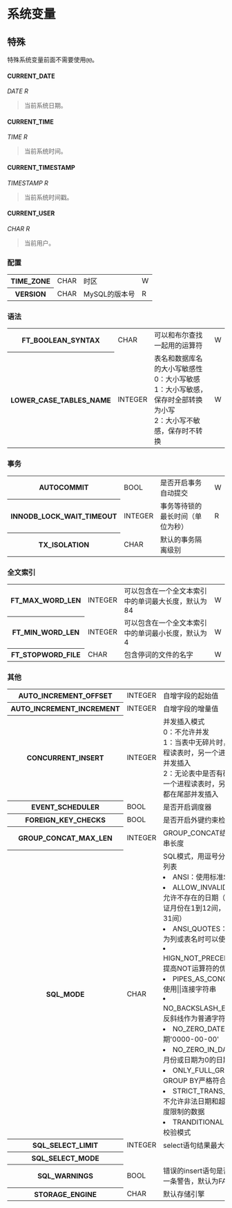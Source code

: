 # 系统变量

## 特殊
特殊系统变量前面不需要使用`@@`。

#### CURRENT_DATE
*DATE R*  
>当前系统日期。

#### CURRENT_TIME
*TIME R*
>当前系统时间。

#### CURRENT_TIMESTAMP
*TIMESTAMP R*
>当前系统时间戳。

#### CURRENT_USER
*CHAR R*
>当前用户。

### 配置
<table>
	<tr>
		<th>TIME_ZONE</th>
		<td>CHAR</td>
		<td>时区</td>
		<td>W</td>
	</tr>
	<tr>
		<th>VERSION</th>
		<td>CHAR</td>
		<td>MySQL的版本号</td>
		<td>R</td>
	</tr>
</table>

### 语法
<table>
	<tr>
		<th>FT_BOOLEAN_SYNTAX</th>
		<td>CHAR</td>
		<td>可以和布尔查找一起用的运算符</td>
		<td>W</td>
	</tr>
	<tr>
		<th>LOWER_CASE_TABLES_NAME</th>
		<td>INTEGER</td>
		<td>表名和数据库名的大小写敏感性
		<br/>0：大小写敏感
		<br/>1：大小写敏感，保存时全部转换为小写
		<br/>2：大小写不敏感，保存时不转换</td>
		<td>W</td>
	</tr>
</table>

### 事务
<table>
	<tr>
		<th>AUTOCOMMIT</th>
		<td>BOOL</td>
		<td>是否开启事务自动提交</td>
		<td>W</td>
	</tr>
	<tr>
		<th>INNODB_LOCK_WAIT_TIMEOUT</th>
		<td>INTEGER</td>
		<td>事务等待锁的最长时间（单位为秒）</td>
		<td>R</td>
	</tr>
	<tr>
		<th>TX_ISOLATION</th>
		<td>CHAR</td>
		<td>默认的事务隔离级别</td>
		<td></td>
	</tr>
</table>

### 全文索引
<table>
	<tr>
		<th>FT_MAX_WORD_LEN</th>
		<td>INTEGER</td>
		<td>可以包含在一个全文本索引中的单词最大长度，默认为84</td>
		<td>W</td>
	</tr>
	<tr>
		<th>FT_MIN_WORD_LEN</th>
		<td>INTEGER</td>
		<td>可以包含在一个全文本索引中的单词最小长度，默认为4</td>
		<td>W</td>
	</tr>
	<tr>
		<th>FT_STOPWORD_FILE</th>
		<td>CHAR</td>
		<td>包含停词的文件的名字</td>
		<td>W</td>
	</tr>
</table>

### 其他
<table>
	<tr>
		<th>AUTO_INCREMENT_OFFSET</th>
		<td>INTEGER</td>
		<td>自增字段的起始值</td>
		<td>W</td>
	</tr>
	<tr>
		<th>AUTO_INCREMENT_INCREMENT</th>
		<td>INTEGER</td>
		<td>自增字段的增量值</td>
		<td>W</td>
	</tr>
	<tr>
		<th>CONCURRENT_INSERT</th>
		<td>INTEGER</td>
		<td>并发插入模式
		<br/>0：不允许并发
		<br/>1：当表中无碎片时，在一个进程读表时，另一个进程在尾部并发插入
		<br/>2：无论表中是否有碎片，，在一个进程读表时，另一个进程都在尾部并发插入</td>
		<td>W</td>
	</tr>
	<tr>
		<th>EVENT_SCHEDULER</th>
		<td>BOOL</td>
		<td>是否开启调度器</td>
		<td>W</td>
	</tr>
	<tr>
		<th>FOREIGN_KEY_CHECKS</th>
		<td>BOOL</td>
		<td>是否开启外键约束检查</td>
		<td>W</td>
	</tr>
	<tr>
		<th>GROUP_CONCAT_MAX_LEN</th>
		<td>INTEGER</td>
		<td>GROUP_CONCAT结果的字符串长度</td>
		<td>W</td>
	</tr>
	<tr>
		<th>SQL_MODE</th>
		<td>CHAR</td>
		<td>SQL模式，用逗号分隔的常量列表
			<li>ANSI：使用标准SQL语法</li>
			<li>ALLOW_INVALID_DATES：允许不存在的日期（但必须保证月份在1到12间，日期在1到31间）</li>
			<li>ANSI_QUOTES：关键字作为列或表名时可以使用双引号</li>
			<li>HIGN_NOT_PRECEDENCE：提高NOT运算符的优先级</li>
			<li>PIPES_AS_CONCAT：允许使用||连接字符串</li>
			<li>NO_BACKSLASH_ESCAPES：反斜线作为普通字符</li>
			<li>NO_ZERO_DATE：禁止日期'0000-00-00'</li>
			<li>NO_ZERO_IN_DATE：禁止月份或日期为0的日期</li>
			<li>ONLY_FULL_GROUP_BY：GROUP BY严格符合聚合规则</li>
			<li>STRICT_TRANS_TABLES：不允许非法日期和超过字段长度限制的数据</li>
			<li>TRANDITIONAL：传统严格校验模式</li></td>
		<td>W</td>
	</tr>
	<tr>
		<th>SQL_SELECT_LIMIT</th>
		<td>INTEGER</td>
		<td>select语句结果最大行数</td>
		<td>W</td>
	</tr>
	<tr>
		<th>SQL_SELECT_MODE</th>
		<td></td>
		<td></td>
		<td>W</td>
	</tr>
	<tr>
		<th>SQL_WARNINGS</th>
		<td>BOOL</td>
		<td>错误的insert语句是否应该返回一条警告，默认为FALSE</td>
		<td>W</td>
	</tr>
	<tr>
		<th>STORAGE_ENGINE</th>
		<td>CHAR</td>
		<td>默认存储引擎</td>
		<td>W</td>
	</tr>
</table>
